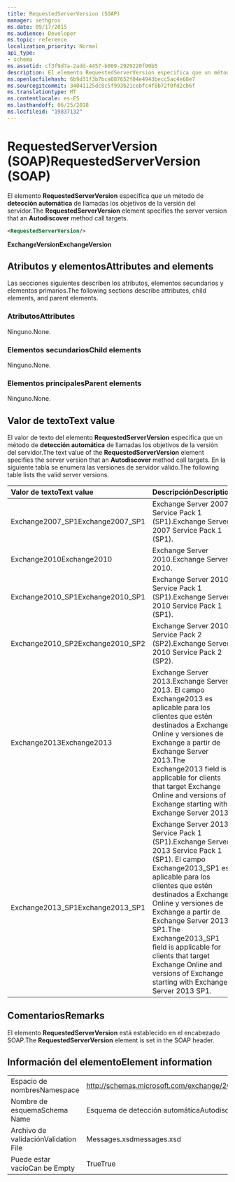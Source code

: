 ```yaml
---
title: RequestedServerVersion (SOAP)
manager: sethgros
ms.date: 09/17/2015
ms.audience: Developer
ms.topic: reference
localization_priority: Normal
api_type:
- schema
ms.assetid: cf3f9d7a-2add-4457-b009-2929220f90b5
description: El elemento RequestedServerVersion especifica que un método de detección automática de llamadas los objetivos de la versión del servidor.
ms.openlocfilehash: 6b9d31f3b7bca087652f04e4943becc5ac4e68e7
ms.sourcegitcommit: 34041125dc8c5f993b21cebfc4f8b72f0fd2cb6f
ms.translationtype: MT
ms.contentlocale: es-ES
ms.lasthandoff: 06/25/2018
ms.locfileid: "19837132"
---
```

# <a name="requestedserverversion-soap"></a><span data-ttu-id="e2dd9-103">RequestedServerVersion (SOAP)</span><span class="sxs-lookup"><span data-stu-id="e2dd9-103">RequestedServerVersion (SOAP)</span></span>

<span data-ttu-id="e2dd9-104">El elemento **RequestedServerVersion** especifica que un método de **detección automática** de llamadas los objetivos de la versión del servidor.</span><span class="sxs-lookup"><span data-stu-id="e2dd9-104">The **RequestedServerVersion** element specifies the server version that an **Autodiscover** method call targets.</span></span> 
  
```XML
<RequestedServerVersion/>
```

 <span data-ttu-id="e2dd9-105">**ExchangeVersion**</span><span class="sxs-lookup"><span data-stu-id="e2dd9-105">**ExchangeVersion**</span></span>
## <a name="attributes-and-elements"></a><span data-ttu-id="e2dd9-106">Atributos y elementos</span><span class="sxs-lookup"><span data-stu-id="e2dd9-106">Attributes and elements</span></span>

<span data-ttu-id="e2dd9-107">Las secciones siguientes describen los atributos, elementos secundarios y elementos primarios.</span><span class="sxs-lookup"><span data-stu-id="e2dd9-107">The following sections describe attributes, child elements, and parent elements.</span></span>
  
### <a name="attributes"></a><span data-ttu-id="e2dd9-108">Atributos</span><span class="sxs-lookup"><span data-stu-id="e2dd9-108">Attributes</span></span>

<span data-ttu-id="e2dd9-109">Ninguno.</span><span class="sxs-lookup"><span data-stu-id="e2dd9-109">None.</span></span>
  
### <a name="child-elements"></a><span data-ttu-id="e2dd9-110">Elementos secundarios</span><span class="sxs-lookup"><span data-stu-id="e2dd9-110">Child elements</span></span>

<span data-ttu-id="e2dd9-111">Ninguno.</span><span class="sxs-lookup"><span data-stu-id="e2dd9-111">None.</span></span>
  
### <a name="parent-elements"></a><span data-ttu-id="e2dd9-112">Elementos principales</span><span class="sxs-lookup"><span data-stu-id="e2dd9-112">Parent elements</span></span>

<span data-ttu-id="e2dd9-113">Ninguno.</span><span class="sxs-lookup"><span data-stu-id="e2dd9-113">None.</span></span>
  
## <a name="text-value"></a><span data-ttu-id="e2dd9-114">Valor de texto</span><span class="sxs-lookup"><span data-stu-id="e2dd9-114">Text value</span></span>

<span data-ttu-id="e2dd9-115">El valor de texto del elemento **RequestedServerVersion** especifica que un método de **detección automática** de llamadas los objetivos de la versión del servidor.</span><span class="sxs-lookup"><span data-stu-id="e2dd9-115">The text value of the **RequestedServerVersion** element specifies the server version that an **Autodiscover** method call targets.</span></span> <span data-ttu-id="e2dd9-116">En la siguiente tabla se enumera las versiones de servidor válido.</span><span class="sxs-lookup"><span data-stu-id="e2dd9-116">The following table lists the valid server versions.</span></span> 
  
|<span data-ttu-id="e2dd9-117">**Valor de texto**</span><span class="sxs-lookup"><span data-stu-id="e2dd9-117">**Text value**</span></span>|<span data-ttu-id="e2dd9-118">**Descripción**</span><span class="sxs-lookup"><span data-stu-id="e2dd9-118">**Description**</span></span>|
|:-----|:-----|
|<span data-ttu-id="e2dd9-119">Exchange2007_SP1</span><span class="sxs-lookup"><span data-stu-id="e2dd9-119">Exchange2007_SP1</span></span>  <br/> |<span data-ttu-id="e2dd9-120">Exchange Server 2007 Service Pack 1 (SP1).</span><span class="sxs-lookup"><span data-stu-id="e2dd9-120">Exchange Server 2007 Service Pack 1 (SP1).</span></span>  <br/> |
|<span data-ttu-id="e2dd9-121">Exchange2010</span><span class="sxs-lookup"><span data-stu-id="e2dd9-121">Exchange2010</span></span>  <br/> |<span data-ttu-id="e2dd9-122">Exchange Server 2010.</span><span class="sxs-lookup"><span data-stu-id="e2dd9-122">Exchange Server 2010.</span></span>  <br/> |
|<span data-ttu-id="e2dd9-123">Exchange2010_SP1</span><span class="sxs-lookup"><span data-stu-id="e2dd9-123">Exchange2010_SP1</span></span>  <br/> |<span data-ttu-id="e2dd9-124">Exchange Server 2010 Service Pack 1 (SP1).</span><span class="sxs-lookup"><span data-stu-id="e2dd9-124">Exchange Server 2010 Service Pack 1 (SP1).</span></span>  <br/> |
|<span data-ttu-id="e2dd9-125">Exchange2010_SP2</span><span class="sxs-lookup"><span data-stu-id="e2dd9-125">Exchange2010_SP2</span></span>  <br/> |<span data-ttu-id="e2dd9-126">Exchange Server 2010 Service Pack 2 (SP2).</span><span class="sxs-lookup"><span data-stu-id="e2dd9-126">Exchange Server 2010 Service Pack 2 (SP2).</span></span>  <br/> |
|<span data-ttu-id="e2dd9-127">Exchange2013</span><span class="sxs-lookup"><span data-stu-id="e2dd9-127">Exchange2013</span></span>  <br/> |<span data-ttu-id="e2dd9-128">Exchange Server 2013.</span><span class="sxs-lookup"><span data-stu-id="e2dd9-128">Exchange Server 2013.</span></span> <span data-ttu-id="e2dd9-129">El campo Exchange2013 es aplicable para los clientes que estén destinados a Exchange Online y versiones de Exchange a partir de Exchange Server 2013.</span><span class="sxs-lookup"><span data-stu-id="e2dd9-129">The Exchange2013 field is applicable for clients that target Exchange Online and versions of Exchange starting with Exchange Server 2013.</span></span>  <br/> |
|<span data-ttu-id="e2dd9-130">Exchange2013_SP1</span><span class="sxs-lookup"><span data-stu-id="e2dd9-130">Exchange2013_SP1</span></span>  <br/> |<span data-ttu-id="e2dd9-131">Exchange Server 2013 Service Pack 1 (SP1).</span><span class="sxs-lookup"><span data-stu-id="e2dd9-131">Exchange Server 2013 Service Pack 1 (SP1).</span></span> <span data-ttu-id="e2dd9-132">El campo Exchange2013_SP1 es aplicable para los clientes que estén destinados a Exchange Online y versiones de Exchange a partir de Exchange Server 2013 SP1.</span><span class="sxs-lookup"><span data-stu-id="e2dd9-132">The Exchange2013_SP1 field is applicable for clients that target Exchange Online and versions of Exchange starting with Exchange Server 2013 SP1.</span></span>  <br/> |
   
## <a name="remarks"></a><span data-ttu-id="e2dd9-133">Comentarios</span><span class="sxs-lookup"><span data-stu-id="e2dd9-133">Remarks</span></span>

<span data-ttu-id="e2dd9-134">El elemento **RequestedServerVersion** está establecido en el encabezado SOAP.</span><span class="sxs-lookup"><span data-stu-id="e2dd9-134">The **RequestedServerVersion** element is set in the SOAP header.</span></span> 
  
## <a name="element-information"></a><span data-ttu-id="e2dd9-135">Información del elemento</span><span class="sxs-lookup"><span data-stu-id="e2dd9-135">Element information</span></span>

|||
|:-----|:-----|
|<span data-ttu-id="e2dd9-136">Espacio de nombres</span><span class="sxs-lookup"><span data-stu-id="e2dd9-136">Namespace</span></span>  <br/> |http://schemas.microsoft.com/exchange/2010/Autodiscover  <br/> |
|<span data-ttu-id="e2dd9-137">Nombre de esquema</span><span class="sxs-lookup"><span data-stu-id="e2dd9-137">Schema Name</span></span>  <br/> |<span data-ttu-id="e2dd9-138">Esquema de detección automática</span><span class="sxs-lookup"><span data-stu-id="e2dd9-138">Autodiscover schema</span></span>  <br/> |
|<span data-ttu-id="e2dd9-139">Archivo de validación</span><span class="sxs-lookup"><span data-stu-id="e2dd9-139">Validation File</span></span>  <br/> |<span data-ttu-id="e2dd9-140">Messages.xsd</span><span class="sxs-lookup"><span data-stu-id="e2dd9-140">messages.xsd</span></span>  <br/> |
|<span data-ttu-id="e2dd9-141">Puede estar vacío</span><span class="sxs-lookup"><span data-stu-id="e2dd9-141">Can be Empty</span></span>  <br/> |<span data-ttu-id="e2dd9-142">True</span><span class="sxs-lookup"><span data-stu-id="e2dd9-142">True</span></span>  <br/> |
   


